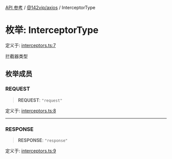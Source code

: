 [API 参考](../../../packages.md) / [@142vip/axios](../index.md) / InterceptorType

# 枚举: InterceptorType

定义于: [interceptors.ts:7](https://github.com/142vip/core-x/blob/293ce1057e8ca17514533d1e98d7acd05ef45b34/packages/axios/src/interceptors.ts#L7)

拦截器类型

## 枚举成员

### REQUEST

> **REQUEST**: `"request"`

定义于: [interceptors.ts:8](https://github.com/142vip/core-x/blob/293ce1057e8ca17514533d1e98d7acd05ef45b34/packages/axios/src/interceptors.ts#L8)

***

### RESPONSE

> **RESPONSE**: `"response"`

定义于: [interceptors.ts:9](https://github.com/142vip/core-x/blob/293ce1057e8ca17514533d1e98d7acd05ef45b34/packages/axios/src/interceptors.ts#L9)

